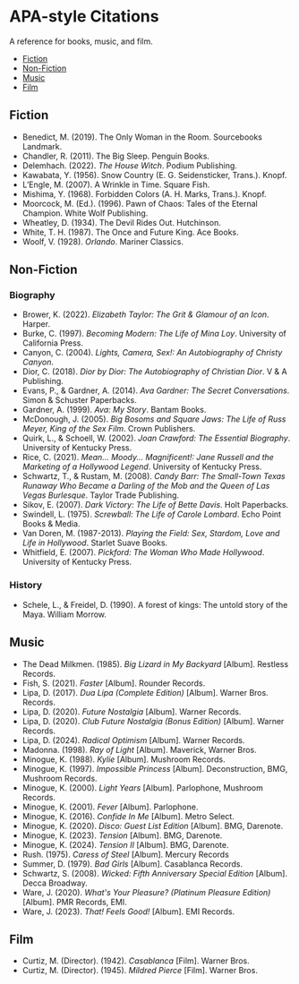 # APA-style Citations
A reference for books, music, and film.

- [Fiction](#Fiction)
- [Non-Fiction](#Non-Fiction)
- [Music](#Music)
- [Film](#Film)

## Fiction
- Benedict, M. (2019). The Only Woman in the Room. Sourcebooks Landmark.
- Chandler, R. (2011). The Big Sleep. Penguin Books.
- Delemhach. (2022). *The House Witch*. Podium Publishing.
- Kawabata, Y. (1956). Snow Country (E. G. Seidensticker, Trans.). Knopf.
- L’Engle, M. (2007). A Wrinkle in Time. Square Fish.
- Mishima, Y. (1968). Forbidden Colors (A. H. Marks, Trans.). Knopf.
- Moorcock, M. (Ed.). (1996). Pawn of Chaos: Tales of the Eternal Champion. White Wolf Publishing.
- Wheatley, D. (1934). The Devil Rides Out. Hutchinson.
- White, T. H. (1987). The Once and Future King. Ace Books.
- Woolf, V. (1928). *Orlando*. Mariner Classics.

## Non-Fiction
### Biography
- Brower, K. (2022). *Elizabeth Taylor: The Grit & Glamour of an Icon*. Harper.
- Burke, C. (1997). *Becoming Modern: The Life of Mina Loy*. University of California Press.
- Canyon, C. (2004). *Lights, Camera, Sex!: An Autobiography of Christy Canyon*.
- Dior, C. (2018). *Dior by Dior: The Autobiography of Christian Dior*. V & A Publishing.
- Evans, P., & Gardner, A. (2014). *Ava Gardner: The Secret Conversations*. Simon & Schuster Paperbacks.
- Gardner, A. (1999). *Ava: My Story*. Bantam Books.
- McDonough, J. (2005). *Big Bosoms and Square Jaws: The Life of Russ Meyer, King of the Sex Film*. Crown Publishers.
- Quirk, L., & Schoell, W. (2002). *Joan Crawford: The Essential Biography*. University of Kentucky Press.
- Rice, C. (2021). *Mean... Moody... Magnificent!: Jane Russell and the Marketing of a Hollywood Legend*. University of Kentucky Press.
- Schwartz, T., & Rustam, M. (2008). *Candy Barr: The Small-Town Texas Runaway Who Became a Darling of the Mob and the Queen of Las Vegas Burlesque*. Taylor Trade Publishing.
- Sikov, E. (2007). *Dark Victory: The Life of Bette Davis*. Holt Paperbacks.
- Swindell, L. (1975). *Screwball: The Life of Carole Lombard*. Echo Point Books & Media.
- Van Doren, M. (1987-2013). *Playing the Field: Sex, Stardom, Love and Life in Hollywood*. Starlet Suave Books.
- Whitfield, E. (2007). *Pickford: The Woman Who Made Hollywood*. University of Kentucky Press.
### History
- Schele, L., & Freidel, D. (1990). A forest of kings: The untold story of the Maya. William Morrow.

## Music
- The Dead Milkmen. (1985). *Big Lizard in My Backyard* [Album]. Restless Records.
- Fish, S. (2021). *Faster* [Album]. Rounder Records.
- Lipa, D. (2017). *Dua Lipa (Complete Edition)* [Album]. Warner Bros. Records.
- Lipa, D. (2020). *Future Nostalgia* [Album]. Warner Records.
- Lipa, D. (2020). *Club Future Nostalgia (Bonus Edition)* [Album]. Warner Records.
- Lipa, D. (2024). *Radical Optimism* [Album]. Warner Records.
- Madonna. (1998). *Ray of Light* [Album]. Maverick, Warner Bros.
- Minogue, K. (1988). *Kylie* [Album]. Mushroom Records.
- Minogue, K. (1997). *Impossible Princess* [Album]. Deconstruction, BMG, Mushroom Records.
- Minogue, K. (2000). *Light Years* [Album]. Parlophone, Mushroom Records.
- Minogue, K. (2001). *Fever* [Album]. Parlophone.
- Minogue, K. (2016). *Confide In Me* [Album]. Metro Select.
- Minogue, K. (2020). *Disco: Guest List Edition* [Album]. BMG, Darenote.
- Minogue, K. (2023). *Tension* [Album]. BMG, Darenote.
- Minogue, K. (2024). *Tension II* [Album]. BMG, Darenote.
- Rush. (1975). *Caress of Steel* [Album]. Mercury Records
- Summer, D. (1979). *Bad Girls* [Album]. Casablanca Records.
- Schwartz, S. (2008). *Wicked: Fifth Anniversary Special Edition* [Album]. Decca Broadway.
- Ware, J. (2020). *What's Your Pleasure? (Platinum Pleasure Edition)* [Album]. PMR Records, EMI.
- Ware, J. (2023). *That! Feels Good!* [Album]. EMI Records.

## Film

- Curtiz, M. (Director). (1942). *Casablanca* [Film]. Warner Bros.
- Curtiz, M. (Director). (1945). *Mildred Pierce* [Film]. Warner Bros.
